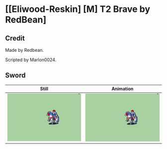 # [\[Eliwood-Reskin\] \[M\] T2 Brave by RedBean]

## Credit

Made by Redbean.

Scripted by Marlon0024.

## Sword

| Still | Animation |
| :---: | :-------: |
| ![Sword still](./Sword_000.png) | ![Sword animation](./Sword.gif) |
